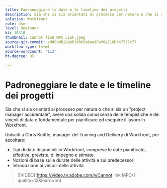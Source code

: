 ```yaml
---
title: Padroneggiare le date e le timeline dei progetti
description: Sia che si sia orientati al processo per natura o che si sia un "project manager accidentale", avere una solida conoscenza delle tempistiche e dei vincoli di data è fondamentale per pianificare ed eseguire il lavoro in Workfront.
solution: Workfront
role: User
level: Beginner
kt: 10310
thumbnail: Cannot find MPC Link.jpeg
source-git-commit: edd0bdb28a9b3d065a64a95af6a216b747577c77
workflow-type: tm+mt
source-wordcount: '113'
ht-degree: 0%

---
```


# Padroneggiare le date e le timeline dei progetti

Sia che si sia orientati al processo per natura o che si sia un &quot;project manager accidentale&quot;, avere una solida conoscenza delle tempistiche e dei vincoli di data è fondamentale per pianificare ed eseguire il lavoro in Workfront.

Unisciti a Chris Knittle, manager del Training and Delivery di Workfront, per ascoltare:

* Tipi di date disponibili in Workfront, comprese le date pianificate, effettive, previste, di impegno e stimate.
* Nozioni di base sulle durate delle attività e sui predecessori
* Introduzione ai vincoli delle attività

>[!VIDEO](https://video.tv.adobe.com/v/Cannot link MPC/?quality=12&amp;learn=on)
